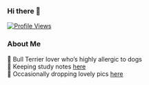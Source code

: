 ### Hi there 👋

[![Profile Views](https://komarev.com/ghpvc/?username=daverbk&color=lightgrey)](https://github.com/daverbk)

### About Me
  
🐶 Bull Terrier lover who’s highly allergic to dogs  
📖 Keeping study notes [here](https://daverbk.github.io/studies/)  
📸 Occasionally dropping lovely pics [here](https://www.instagram.com/dave.rbk/)  
